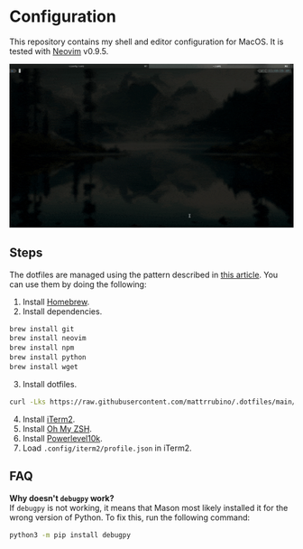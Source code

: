 # Configuration

This repository contains my shell and editor configuration for MacOS. It is tested with [Neovim](https://neovim.io) v0.9.5.

<p align="center">
    <img src=".demo.gif" />
</p>

## Steps

The dotfiles are managed using the pattern described in [this article](https://www.atlassian.com/git/tutorials/dotfiles). You can use them by doing the following:

1. Install [Homebrew](https://brew.sh).
2. Install dependencies.

```bash
brew install git
brew install neovim
brew install npm
brew install python
brew install wget
```

3. Install dotfiles.

```bash
curl -Lks https://raw.githubusercontent.com/mattrrubino/.dotfiles/main/.install.sh | /bin/bash
```

4. Install [iTerm2](https://iterm2.com).
5. Install [Oh My ZSH](https://ohmyz.sh).
6. Install [Powerlevel10k](https://github.com/romkatv/powerlevel10k#oh-my-zsh).
7. Load `.config/iterm2/profile.json` in iTerm2.

## FAQ

**Why doesn't `debugpy` work?**\
If `debugpy` is not working, it means that Mason most likely installed it for the wrong version of Python. To fix this, run the following command:

```bash
python3 -m pip install debugpy
```

